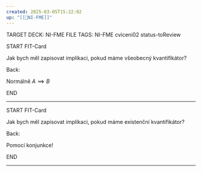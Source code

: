 ```yaml
---
created: 2025-03-05T15:22:02
up: "[[📖NI-FME]]"
---
```


TARGET DECK: NI-FME
FILE TAGS: NI-FME cviceni02 status-toReview


START
FIT-Card

Jak bych měl zapisovat implikaci, pokud máme všeobecný kvantifikátor?

Back:

Normálně $A \implies B$
<!--ID: 1746599655303-->
END

---


START
FIT-Card

Jak bych měl zapisovat implikaci, pokud máme existenční kvantifikátor?

Back:

Pomocí konjunkce!
<!--ID: 1746599655310-->
END

---

